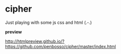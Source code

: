 # cipher

Just playing with some js css and html (.-.)

__preview__

http://htmlpreview.github.io/?https://github.com/penbosso/cipher/master/index.html